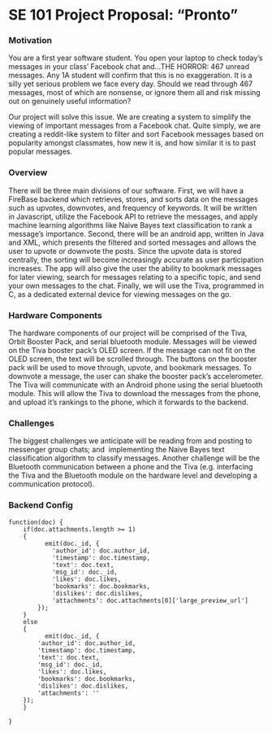# SE 101 Project Proposal: “Pronto”

### Motivation
You are a first year software student. You open your laptop to check today’s messages
in your class’ Facebook chat and...THE HORROR: 467 unread messages. Any 1A student will
confirm that this is no exaggeration. It is a silly yet serious problem we face every day. Should
we read through 467 messages, most of which are nonsense, or ignore them all and risk
missing out on genuinely useful information?

Our project will solve this issue. We are creating a system to simplify the viewing of
important messages from a Facebook chat. Quite simply, we are creating a reddit-like system to
filter and sort Facebook messages based on popularity amongst classmates, how new it is, and
how similar it is to past popular messages.

### Overview
There will be three main divisions of our software. First, we will have a FireBase backend
which retrieves, stores, and sorts data on the messages such as upvotes, downvotes, and
frequency of keywords. It will be written in Javascript, utilize the Facebook API to retrieve the
messages, and apply machine learning algorithms like Naive Bayes text classification to rank a
message’s importance. Second, there will be an android app, written in Java and XML, which
presents the filtered and sorted messages and allows the user to upvote or downvote the posts.
Since the upvote data is stored centrally, the sorting will become increasingly accurate as user
participation increases. The app will also give the user the ability to bookmark messages for
later viewing, search for messages relating to a specific topic, and send your own messages to
the chat. Finally, we will use the Tiva, programmed in C, as a dedicated external device for
viewing messages on the go.

### Hardware Components
The hardware components of our project will be comprised of the Tiva, Orbit Booster
Pack, and serial bluetooth module. Messages will be viewed on the Tiva booster pack’s OLED
screen. If the message can not fit on the OLED screen, the text will be scrolled through. The
buttons on the booster pack will be used to move through, upvote, and bookmark messages. To
downvote a message, the user can shake the booster pack’s accelerometer. The Tiva will
communicate with an Android phone using the serial bluetooth module. This will allow the Tiva
to download the messages from the phone, and upload it’s rankings to the phone, which it
forwards to the backend.

### Challenges
The biggest challenges we anticipate will be reading from and posting to messenger
group chats; and ​ implementing the Naive Bayes text classification algorithm to classify
messages. Another challenge will be the Bluetooth communication between a phone and the
Tiva (e.g. interfacing the Tiva and the Bluetooth module on the hardware level and developing a
communication protocol).

### Backend Config
~~~~
function(doc) {
    if(doc.attachments.length >= 1)
    {
          emit(doc._id, {
            'author_id': doc.author_id,
            'timestamp': doc.timestamp,
            'text': doc.text,
            'msg_id': doc._id,
            'likes': doc.likes,
            'bookmarks': doc.bookmarks,
            'dislikes': doc.dislikes,
            'attachments': doc.attachments[0]['large_preview_url']
        });
    }
    else
    {
          emit(doc._id, {
        'author_id': doc.author_id,
        'timestamp': doc.timestamp,
        'text': doc.text,
        'msg_id': doc._id,
        'likes': doc.likes,
        'bookmarks': doc.bookmarks,
        'dislikes': doc.dislikes,
        'attachments': ''
    });
    }

}
~~~~